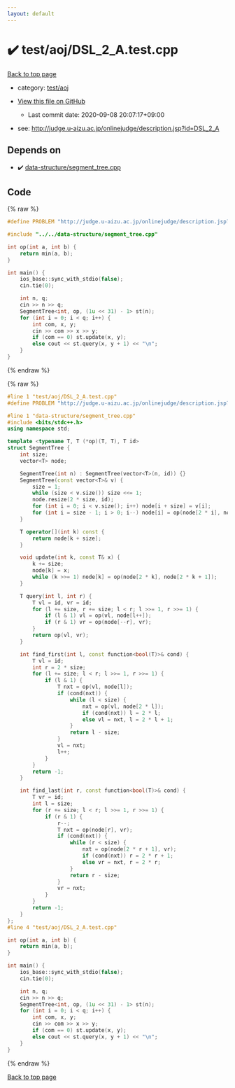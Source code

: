 ```yaml
---
layout: default
---
```


<!-- mathjax config similar to math.stackexchange -->
<script type="text/javascript" async
  src="https://cdnjs.cloudflare.com/ajax/libs/mathjax/2.7.5/MathJax.js?config=TeX-MML-AM_CHTML">
</script>
<script type="text/x-mathjax-config">
  MathJax.Hub.Config({
    TeX: { equationNumbers: { autoNumber: "AMS" }},
    tex2jax: {
      inlineMath: [ ['$','$'] ],
      processEscapes: true
    },
    "HTML-CSS": { matchFontHeight: false },
    displayAlign: "left",
    displayIndent: "2em"
  });
</script>

<script type="text/javascript" src="https://cdnjs.cloudflare.com/ajax/libs/jquery/3.4.1/jquery.min.js"></script>
<script src="https://cdn.jsdelivr.net/npm/jquery-balloon-js@1.1.2/jquery.balloon.min.js" integrity="sha256-ZEYs9VrgAeNuPvs15E39OsyOJaIkXEEt10fzxJ20+2I=" crossorigin="anonymous"></script>
<script type="text/javascript" src="../../../assets/js/copy-button.js"></script>
<link rel="stylesheet" href="../../../assets/css/copy-button.css" />


# :heavy_check_mark: test/aoj/DSL_2_A.test.cpp

<a href="../../../index.html">Back to top page</a>

* category: <a href="../../../index.html#0d0c91c0cca30af9c1c9faef0cf04aa9">test/aoj</a>
* <a href="{{ site.github.repository_url }}/blob/master/test/aoj/DSL_2_A.test.cpp">View this file on GitHub</a>
    - Last commit date: 2020-09-08 20:07:17+09:00


* see: <a href="http://judge.u-aizu.ac.jp/onlinejudge/description.jsp?id=DSL_2_A">http://judge.u-aizu.ac.jp/onlinejudge/description.jsp?id=DSL_2_A</a>


## Depends on

* :heavy_check_mark: <a href="../../../library/data-structure/segment_tree.cpp.html">data-structure/segment_tree.cpp</a>


## Code

<a id="unbundled"></a>
{% raw %}
```cpp
#define PROBLEM "http://judge.u-aizu.ac.jp/onlinejudge/description.jsp?id=DSL_2_A"

#include "../../data-structure/segment_tree.cpp"

int op(int a, int b) {
    return min(a, b);
}

int main() {
    ios_base::sync_with_stdio(false);
    cin.tie(0);

    int n, q;
    cin >> n >> q;
    SegmentTree<int, op, (1u << 31) - 1> st(n);
    for (int i = 0; i < q; i++) {
        int com, x, y;
        cin >> com >> x >> y;
        if (com == 0) st.update(x, y);
        else cout << st.query(x, y + 1) << "\n";
    }
}
```
{% endraw %}

<a id="bundled"></a>
{% raw %}
```cpp
#line 1 "test/aoj/DSL_2_A.test.cpp"
#define PROBLEM "http://judge.u-aizu.ac.jp/onlinejudge/description.jsp?id=DSL_2_A"

#line 1 "data-structure/segment_tree.cpp"
#include <bits/stdc++.h>
using namespace std;

template <typename T, T (*op)(T, T), T id>
struct SegmentTree {
    int size;
    vector<T> node;

    SegmentTree(int n) : SegmentTree(vector<T>(n, id)) {}
    SegmentTree(const vector<T>& v) {
        size = 1;
        while (size < v.size()) size <<= 1;
        node.resize(2 * size, id);
        for (int i = 0; i < v.size(); i++) node[i + size] = v[i];
        for (int i = size - 1; i > 0; i--) node[i] = op(node[2 * i], node[2 * i + 1]);
    }

    T operator[](int k) const {
        return node[k + size];
    }

    void update(int k, const T& x) {
        k += size;
        node[k] = x;
        while (k >>= 1) node[k] = op(node[2 * k], node[2 * k + 1]);
    }

    T query(int l, int r) {
        T vl = id, vr = id;
        for (l += size, r += size; l < r; l >>= 1, r >>= 1) {
            if (l & 1) vl = op(vl, node[l++]);
            if (r & 1) vr = op(node[--r], vr);
        }
        return op(vl, vr);
    }

    int find_first(int l, const function<bool(T)>& cond) {
        T vl = id;
        int r = 2 * size;
        for (l += size; l < r; l >>= 1, r >>= 1) {
            if (l & 1) {
                T nxt = op(vl, node[l]);
                if (cond(nxt)) {
                    while (l < size) {
                        nxt = op(vl, node[2 * l]);
                        if (cond(nxt)) l = 2 * l;
                        else vl = nxt, l = 2 * l + 1;
                    }
                    return l - size;
                }
                vl = nxt;
                l++;
            }
        }
        return -1;
    }

    int find_last(int r, const function<bool(T)>& cond) {
        T vr = id;
        int l = size;
        for (r += size; l < r; l >>= 1, r >>= 1) {
            if (r & 1) {
                r--;
                T nxt = op(node[r], vr);
                if (cond(nxt)) {
                    while (r < size) {
                        nxt = op(node[2 * r + 1], vr);
                        if (cond(nxt)) r = 2 * r + 1;
                        else vr = nxt, r = 2 * r;
                    }
                    return r - size;
                }
                vr = nxt;
            }
        }
        return -1;
    }
};
#line 4 "test/aoj/DSL_2_A.test.cpp"

int op(int a, int b) {
    return min(a, b);
}

int main() {
    ios_base::sync_with_stdio(false);
    cin.tie(0);

    int n, q;
    cin >> n >> q;
    SegmentTree<int, op, (1u << 31) - 1> st(n);
    for (int i = 0; i < q; i++) {
        int com, x, y;
        cin >> com >> x >> y;
        if (com == 0) st.update(x, y);
        else cout << st.query(x, y + 1) << "\n";
    }
}

```
{% endraw %}

<a href="../../../index.html">Back to top page</a>

